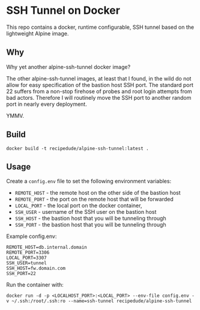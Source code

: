 # SSH Tunnel on Docker

This repo contains a docker, runtime configurable, SSH tunnel based on the lightweight Alpine image.

## Why

Why yet another alpine-ssh-tunnel docker image?

The other alpine-ssh-tunnel images, at least that I found, in the wild do not allow for easy specification of the bastion host SSH port.   The standard port 22 suffers from a non-stop firehose of probes and root login attempts from bad actors. Therefore I will routinely move the SSH port to another random port in nearly every deployment.   

YMMV.

## Build

```docker build -t recipedude/alpine-ssh-tunnel:latest .```

## Usage

Create a ```config.env``` file to set the following environment variables:

- ```REMOTE_HOST``` - the remote host on the other side of the bastion host 
- ```REMOTE_PORT``` - the port on the remote host that will be forwarded
- ```LOCAL_PORT``` - the local port on the docker container, 
- ```SSH_USER``` - username of the SSH user on the bastion host
- ```SSH_HOST``` - the bastion host that you will be tunneling through
- ```SSH_PORT``` - the bastion host that you will be tunneling through

Example config.env:
```
REMOTE_HOST=db.internal.domain
REMOTE_PORT=3306
LOCAL_PORT=3307
SSH_USER=tunnel
SSH_HOST=fw.domain.com
SSH_PORT=22
```

Run the container with: 

```docker run -d -p <LOCALHOST_PORT>:<LOCAL_PORT> --env-file config.env -v ~/.ssh:/root/.ssh:ro --name=ssh-tunnel recipedude/alpine-ssh-tunnel```

